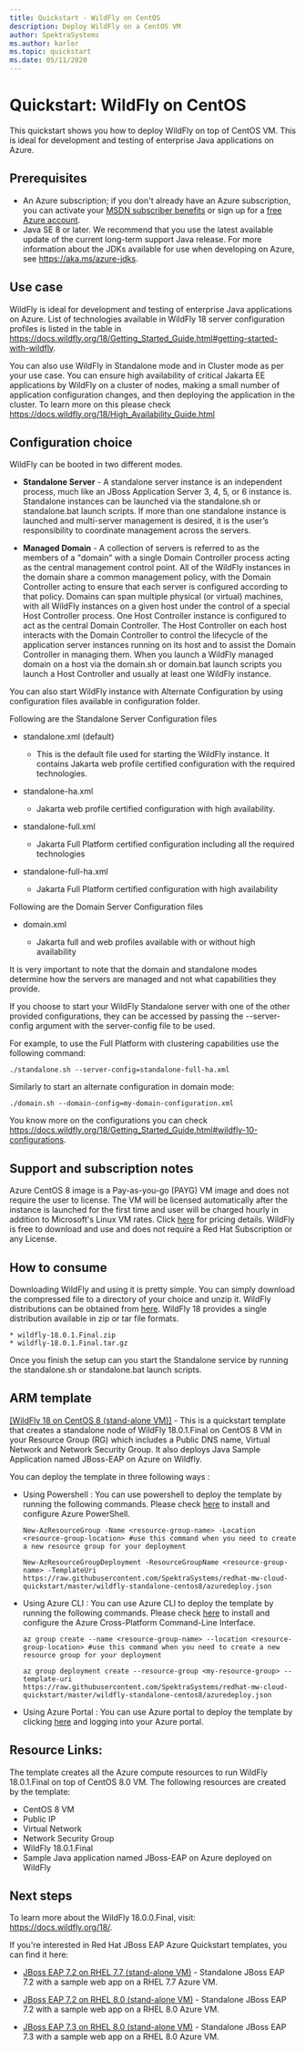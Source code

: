 ```yaml
---
title: Quickstart - WildFly on CentOS
description: Deploy WildFly on a CentOS VM
author: SpektraSystems
ms.author: karler
ms.topic: quickstart
ms.date: 05/11/2020
---
```


# Quickstart: WildFly on CentOS

This quickstart shows you how to deploy WildFly on top of CentOS VM. This is ideal for development and testing of enterprise Java applications on Azure.

## Prerequisites

* An Azure subscription; if you don't already have an Azure subscription, you can activate your [MSDN subscriber benefits](https://azure.microsoft.com/pricing/member-offers/msdn-benefits-details) or sign up for a [free Azure account](https://azure.microsoft.com/pricing/free-trial).
* Java SE 8 or later. We recommend that you use the latest available update of the current long-term support Java release. For more information about the JDKs available for use when developing on Azure, see <https://aka.ms/azure-jdks>.

## Use case

WildFly is ideal for development and testing of enterprise Java applications on Azure. List of technologies available in WildFly 18 server configuration profiles is listed in the table in https://docs.wildfly.org/18/Getting_Started_Guide.html#getting-started-with-wildfly.

You can also use WildFly in Standalone mode and in Cluster mode as per your use case. You can ensure high availability of critical Jakarta EE applications by WildFly on a cluster of nodes, making a small number of application configuration changes, and then deploying the application in the cluster. To learn more on this please check https://docs.wildfly.org/18/High_Availability_Guide.html

## Configuration choice

WildFly can be booted in two different modes.

* **Standalone Server** - A standalone server instance is an independent process, much like an JBoss Application Server 3, 4, 5, or 6 instance is. Standalone instances can be launched via the standalone.sh or standalone.bat launch scripts. If more than one standalone instance is launched and multi-server management is desired, it is the user’s responsibility to coordinate management across the servers.

* **Managed Domain** - A collection of servers is referred to as the members of a "domain" with a single Domain Controller process acting as the central management control point. All of the WildFly instances in the domain share a common management policy, with the Domain Controller acting to ensure that each server is configured according to that policy. Domains can span multiple physical (or virtual) machines, with all WildFly instances on a given host under the control of a special Host Controller process. One Host Controller instance is configured to act as the central Domain Controller. The Host Controller on each host interacts with the Domain Controller to control the lifecycle of the application server instances running on its host and to assist the Domain Controller in managing them. When you launch a WildFly managed domain on a host via the domain.sh or domain.bat launch scripts you launch a Host Controller and usually at least one WildFly instance.

You can also start WildFly instance with Alternate Configuration by using configuration files available in configuration folder.

Following are the Standalone Server Configuration files

- standalone.xml (default)
   
   - This is the default file used for starting the WildFly instance. It contains Jakarta web profile certified configuration with the required technologies.
   
- standalone-ha.xml

   - Jakarta web profile certified configuration with high availability.
   
- standalone-full.xml

   - Jakarta Full Platform certified configuration including all the required technologies

- standalone-full-ha.xml

   - Jakarta Full Platform certified configuration with high availability
   
Following are the Domain Server Configuration files
 
- domain.xml
   
   - Jakarta full and web profiles available with or without high availability

It is very important to note that the domain and standalone modes determine how the servers are managed and not what capabilities they provide.

If you choose to start your WildFly Standalone server with one of the other provided configurations, they can be accessed by passing the --server-config argument with the server-config file to be used. 

For example, to use the Full Platform with clustering capabilities use the following command:

`./standalone.sh --server-config=standalone-full-ha.xml`

Similarly to start an alternate configuration in domain mode:

`./domain.sh --domain-config=my-domain-configuration.xml`

You know more on the configurations you can check https://docs.wildfly.org/18/Getting_Started_Guide.html#wildfly-10-configurations.

## Support and subscription notes

Azure CentOS 8 image is a Pay-as-you-go (PAYG) VM image and does not require the user to license. The VM will be licensed automatically after the instance is launched for the first time and user will be charged hourly in addition to Microsoft's Linux VM rates. Click [here](https://azure.microsoft.com/en-us/pricing/details/virtual-machines/linux/#linux) for pricing details. WildFly is free to download and use and does not require a Red Hat Subscription or any License.

## How to consume

Downloading WildFly and using it is pretty simple. You can simply download the compressed file to a directory of your choice and unzip it. WildFly distributions can be obtained from [here](https://www.wildfly.org/downloads/). WildFly 18 provides a single distribution available in zip or tar file formats.

    * wildfly-18.0.1.Final.zip
    * wildfly-18.0.1.Final.tar.gz
    
Once you finish the setup can you start the Standalone service by running the standalone.sh or standalone.bat launch scripts.

## ARM template

<a href="https://github.com/SpektraSystems/redhat-mw-cloud-quickstart/tree/master/wildfly-standalone-centos8" target="_blank"> [WildFly 18 on CentOS 8 (stand-alone VM)]</a> - This is a quickstart template that creates a standalone node of WildFly 18.0.1.Final on CentOS 8 VM in your Resource Group (RG) which includes a Public DNS name, Virtual Network and Network Security Group. It also deploys Java Sample Application named JBoss-EAP on Azure on Wildfly.

You can deploy the template in three following ways :

- Using Powershell : You can use powershell to deploy the template by running the following commands. Please check [here](https://docs.microsoft.com/en-us/powershell/azure/?view=azps-2.8.0) to install and configure Azure PowerShell.

    `New-AzResourceGroup -Name <resource-group-name> -Location <resource-group-location> #use this command when you need to create a new resource group for your deployment`

    `New-AzResourceGroupDeployment -ResourceGroupName <resource-group-name> -TemplateUri https://raw.githubusercontent.com/SpektraSystems/redhat-mw-cloud-quickstart/master/wildfly-standalone-centos8/azuredeploy.json`
    
- Using Azure CLI : You can use Azure CLI to deploy the template by running the following commands. Please check [here](https://docs.microsoft.com/en-us/cli/azure/install-azure-cli?view=azure-cli-latest) to install and configure the Azure Cross-Platform Command-Line Interface.

    `az group create --name <resource-group-name> --location <resource-group-location> #use this command when you need to create a new resource group for your deployment`

    `az group deployment create --resource-group <my-resource-group> --template-uri https://raw.githubusercontent.com/SpektraSystems/redhat-mw-cloud-quickstart/master/wildfly-standalone-centos8/azuredeploy.json`

- Using Azure Portal : You can use Azure portal to deploy the template by clicking <a href="https://portal.azure.com/#create/Microsoft.Template/uri/https%3A%2F%2Fraw.githubusercontent.com%2FSpektraSystems%2Fredhat-mw-cloud-quickstart%2Fmaster%2Fwildfly-standalone-centos8%2Fazuredeploy.json" target="_blank">here</a> and logging into your Azure portal.

## Resource Links:

The template creates all the Azure compute resources to run WildFly 18.0.1.Final on top of CentOS 8.0 VM. The following resources are created by the template:

- CentOS 8 VM
- Public IP 
- Virtual Network 
- Network Security Group 
- WildFly 18.0.1.Final
- Sample Java application named JBoss-EAP on Azure deployed on WildFly

## Next steps

To learn more about the WildFly 18.0.0.Final, visit: https://docs.wildfly.org/18/.

If you're interested in Red Hat JBoss EAP Azure Quickstart templates, you can find it here:

*  <a href="https://github.com/SpektraSystems/redhat-mw-cloud-quickstart/tree/master/jboss-eap-standalone-rhel7" target="_blank"> JBoss EAP 7.2 on RHEL 7.7 (stand-alone VM)</a> - Standalone JBoss EAP 7.2 with a sample web app on a RHEL 7.7 Azure VM.

*  <a href="https://github.com/SpektraSystems/redhat-mw-cloud-quickstart/tree/master/jboss-eap-standalone-rhel8" target="_blank"> JBoss EAP 7.2 on RHEL 8.0 (stand-alone VM)</a> - Standalone JBoss EAP 7.2 with a sample web app on a RHEL 8.0 Azure VM.

*  <a href="https://github.com/SpektraSystems/redhat-mw-cloud-quickstart/tree/master/jboss7.3-eap-standalone-rhel8" target="_blank"> JBoss EAP 7.3 on RHEL 8.0 (stand-alone VM)</a> - Standalone JBoss EAP 7.3 with a sample web app on a RHEL 8.0 Azure VM.
